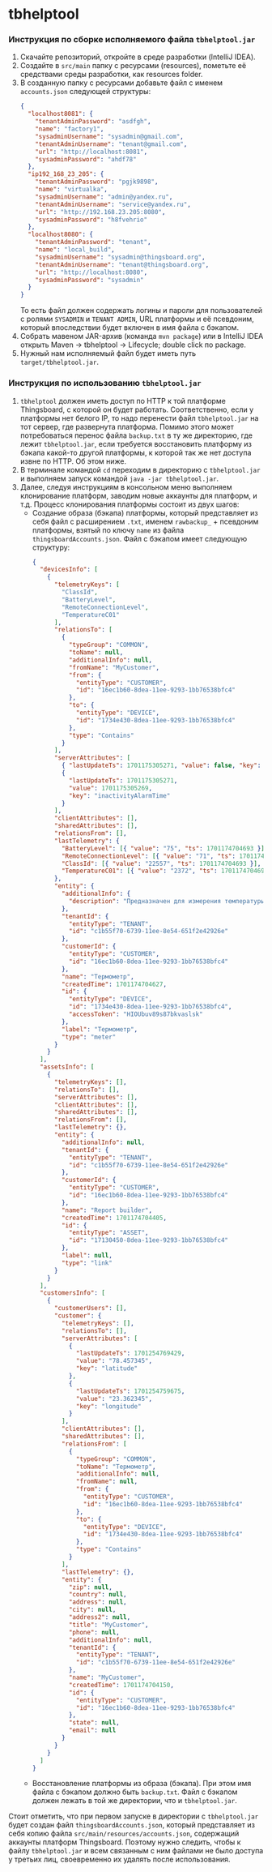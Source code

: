 # tbhelptool

### Инструкция по сборке исполняемого файла `tbhelptool.jar`

1. Скачайте репозиторий, откройте в среде разработки (IntelliJ IDEA).
2. Создайте в `src/main` папку с ресурсами (resources), пометьте её средствами среды разработки, как resources folder.
3. В созданную папку с ресурсами добавьте файл с именем `accounts.json` следующей структуры:
    ```json
    {
      "localhost8081": {
        "tenantAdminPassword": "asdfgh",
        "name": "factory1",
        "sysadminUsername": "sysadmin@gmail.com",
        "tenantAdminUsername": "tenant@gmail.com",
        "url": "http://localhost:8081",
        "sysadminPassword": "ahdf78"
      },
      "ip192_168_23_205": {
        "tenantAdminPassword": "pgjk9898",
        "name": "virtualka",
        "sysadminUsername": "admin@yandex.ru",
        "tenantAdminUsername": "service@yandex.ru",
        "url": "http://192.168.23.205:8080",
        "sysadminPassword": "h8fvehrio"
      },
      "localhost8080": {
        "tenantAdminPassword": "tenant",
        "name": "local_build",
        "sysadminUsername": "sysadmin@thingsboard.org",
        "tenantAdminUsername": "tenant@thingsboard.org",
        "url": "http://localhost:8080",
        "sysadminPassword": "sysadmin"
      }
    }
    ```
   То есть файл должен содержать логины и пароли для пользователей с ролями `SYSADMIN` и `TENANT ADMIN`, URL платформы
   и её псевдоним, который впоследствии будет включен в имя файла с бэкапом.
4. Собрать мавеном JAR-архив (команда `mvn package`) или в IntelliJ IDEA открыть Maven -> tbhelptool -> Lifecycle;
   double click по package.
5. Нужный нам исполняемый файл будет иметь путь `target/tbhelptool.jar`.

### Инструкция по использованию `tbhelptool.jar`

1. `tbhelptool` должен иметь доступ по HTTP к той платформе Thingsboard, с которой он будет работать. Соответственно,
   если у платформы нет белого IP, то надо перенести файл `tbhelptool.jar` на тот сервер, где развернута платформа.
   Помимо этого может потребоваться перенос файла `backup.txt` в ту же директорию, где лежит `tbhelptool.jar`,
   если требуется восстановить платформу из бэкапа какой-то другой платформы, к которой так же нет доступа извне по
   HTTP. Об этом ниже.
2. В терминале командой `cd` переходим в директорию с `tbhelptool.jar` и выполняем запуск
   командой `java -jar tbhelptool.jar`.
3. Далее, следуя инструкциям в консольном меню выполняем клонирование платформ, заводим новые аккаунты для платформ, и
   т.д. Процесс клонирования платформы состоит из двух шагов:
    * Создание образа (бэкапа) платформы, который представляет из себя
      файл с расширением `.txt`, именем `rawbackup_` + псевдоним платформы, взятый по ключу `name` из
      файла `thingsboardAccounts.json`. Файл с бэкапом имеет следующую структуру:
        ```json
        {
          "devicesInfo": [
            {
              "telemetryKeys": [
                "ClassId",
                "BatteryLevel",
                "RemoteConnectionLevel",
                "TemperatureC01"
              ],
              "relationsTo": [
                {
                  "typeGroup": "COMMON",
                  "toName": null,
                  "additionalInfo": null,
                  "fromName": "MyCustomer",
                  "from": {
                    "entityType": "CUSTOMER",
                    "id": "16ec1b60-8dea-11ee-9293-1bb76538bfc4"
                  },
                  "to": {
                    "entityType": "DEVICE",
                    "id": "1734e430-8dea-11ee-9293-1bb76538bfc4"
                  },
                  "type": "Contains"
                }
              ],
              "serverAttributes": [
                { "lastUpdateTs": 1701175305271, "value": false, "key": "active" },
                {
                  "lastUpdateTs": 1701175305271,
                  "value": 1701175305269,
                  "key": "inactivityAlarmTime"
                }
              ],
              "clientAttributes": [],
              "sharedAttributes": [],
              "relationsFrom": [],
              "lastTelemetry": {
                "BatteryLevel": [{ "value": "75", "ts": 1701174704693 }],
                "RemoteConnectionLevel": [{ "value": "71", "ts": 1701174704693 }],
                "ClassId": [{ "value": "22557", "ts": 1701174704693 }],
                "TemperatureC01": [{ "value": "2372", "ts": 1701174704693 }]
              },
              "entity": {
                "additionalInfo": {
                  "description": "Предназначен для измерения температуры газообразных и жидких сред."
                },
                "tenantId": {
                  "entityType": "TENANT",
                  "id": "c1b55f70-6739-11ee-8e54-651f2e42926e"
                },
                "customerId": {
                  "entityType": "CUSTOMER",
                  "id": "16ec1b60-8dea-11ee-9293-1bb76538bfc4"
                },
                "name": "Термометр",
                "createdTime": 1701174704627,
                "id": {
                  "entityType": "DEVICE",
                  "id": "1734e430-8dea-11ee-9293-1bb76538bfc4",
                  "accessToken": "HIOUbuv89s87bkvaslsk"
                },
                "label": "Термометр",
                "type": "meter"
              }
            }
          ],
          "assetsInfo": [
            {
              "telemetryKeys": [],
              "relationsTo": [],
              "serverAttributes": [],
              "clientAttributes": [],
              "sharedAttributes": [],
              "relationsFrom": [],
              "lastTelemetry": {},
              "entity": {
                "additionalInfo": null,
                "tenantId": {
                  "entityType": "TENANT",
                  "id": "c1b55f70-6739-11ee-8e54-651f2e42926e"
                },
                "customerId": {
                  "entityType": "CUSTOMER",
                  "id": "16ec1b60-8dea-11ee-9293-1bb76538bfc4"
                },
                "name": "Report builder",
                "createdTime": 1701174704405,
                "id": {
                  "entityType": "ASSET",
                  "id": "17130450-8dea-11ee-9293-1bb76538bfc4"
                },
                "label": null,
                "type": "link"
              }
            }
          ],
          "customersInfo": [
            {
              "customerUsers": [],
              "customer": {
                "telemetryKeys": [],
                "relationsTo": [],
                "serverAttributes": [
                  {
                    "lastUpdateTs": 1701254769429,
                    "value": "78.457345",
                    "key": "latitude"
                  },
                  {
                    "lastUpdateTs": 1701254759675,
                    "value": "23.362345",
                    "key": "longitude"
                  }
                ],
                "clientAttributes": [],
                "sharedAttributes": [],
                "relationsFrom": [
                  {
                    "typeGroup": "COMMON",
                    "toName": "Термометр",
                    "additionalInfo": null,
                    "fromName": null,
                    "from": {
                      "entityType": "CUSTOMER",
                      "id": "16ec1b60-8dea-11ee-9293-1bb76538bfc4"
                    },
                    "to": {
                      "entityType": "DEVICE",
                      "id": "1734e430-8dea-11ee-9293-1bb76538bfc4"
                    },
                    "type": "Contains"
                  }
                ],
                "lastTelemetry": {},
                "entity": {
                  "zip": null,
                  "country": null,
                  "address": null,
                  "city": null,
                  "address2": null,
                  "title": "MyCustomer",
                  "phone": null,
                  "additionalInfo": null,
                  "tenantId": {
                    "entityType": "TENANT",
                    "id": "c1b55f70-6739-11ee-8e54-651f2e42926e"
                  },
                  "name": "MyCustomer",
                  "createdTime": 1701174704150,
                  "id": {
                    "entityType": "CUSTOMER",
                    "id": "16ec1b60-8dea-11ee-9293-1bb76538bfc4"
                  },
                  "state": null,
                  "email": null
                }
              }
            }
          ]
        }
        ```
    * Восстановление платформы из образа (бэкапа). При этом имя файла с бэкапом должно быть `backup.txt`. Файл с
      бэкапом должен лежать в той же директории, что и `tbhelptool.jar`.

Стоит отметить, что при первом запуске в директории с `tbhelptool.jar` будет создан файл `thingsboardAccounts.json`,
который представляет из себя копию файла `src/main/resources/accounts.json`, содержащий аккаунты платформ Thingsboard.
Поэтому нужно следить, чтобы к файлу `tbhelptool.jar` и всем связанным с ним файлами не было доступа у третьих лиц,
своевременно их удалять после использования.
